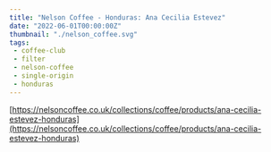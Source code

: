 ```yaml
---
title: "Nelson Coffee - Honduras: Ana Cecilia Estevez"
date: "2022-06-01T00:00:00Z"
thumbnail: "./nelson_coffee.svg"
tags:
 - coffee-club
 - filter
 - nelson-coffee
 - single-origin
 - honduras
---
```


[https://nelsoncoffee.co.uk/collections/coffee/products/ana-cecilia-estevez-honduras](https://nelsoncoffee.co.uk/collections/coffee/products/ana-cecilia-estevez-honduras)
